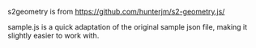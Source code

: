
s2geometry is from https://github.com/hunterjm/s2-geometry.js/

sample.js is a quick adaptation of the original sample json file, making it slightly easier to work with.
